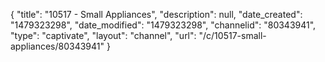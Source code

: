 {
    "title": "10517 - Small Appliances",
    "description": null,
    "date_created": "1479323298",
    "date_modified": "1479323298",
    "channelid": "80343941",
    "type": "captivate",
    "layout": "channel",
    "url": "\/c\/10517-small-appliances\/80343941"
}
